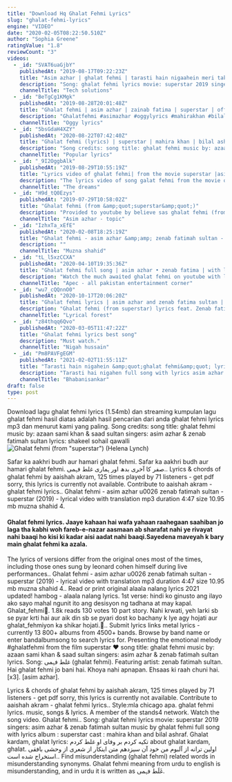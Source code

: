 ```yaml
---
title: "Download Hq Ghalat Fehmi Lyrics"
slug: "ghalat-fehmi-lyrics"
engine: "VIDEO"
date: "2020-02-05T08:22:50.510Z"
author: "Sophia Greene"
ratingValue: "1.8"
reviewCount: "3"
videos:
  - _id: "SVAT6uaGjbY"
    publishedAt: "2019-08-17T09:22:23Z"
    title: "Asim azhar | ghalat fehmi | tarasti hain nigaahein meri takti hain raahein teri | hum films"
    description: "Song: ghalat fehmi lyrics movie: superstar 2019 singers: asim azhar &amp; zenab fatimah sultan music by: azaan sami khan &amp; saad sultan lyrics writer:"
    channelTitle: "Tech solutions"
  - _id: "BeTgCg1KMgk"
    publishedAt: "2019-08-28T20:01:48Z"
    title: "Ghalat fehmi | asim azhar | zainab fatima | superstar | official lyrics"
    description: "Ghalatfehmi #asimazhar #oggylyrics #mahirakhan #bilalashraf #zainabfatima lovley song by asim azhar and zainab fatima!!!! plz support me by pressing"
    channelTitle: "Oggy lyrics"
  - _id: "5bsGdaH4XZY"
    publishedAt: "2020-08-22T07:42:40Z"
    title: "Ghalat fehmi (lyrics) | superstar | mahira khan | bilal ashraf | asim &amp;amp; zenab | azaan &amp;amp; saad"
    description: "Song credits: song title: ghalat fehmi music by: azaan sami khan &amp; saad sultan singers: asim azhar &amp; zenab fatimah sultan lyrics: shakeel sohail qawalli"
    channelTitle: "Popular lyrics"
  - _id: "_9I2OggbAlk"
    publishedAt: "2019-08-29T10:55:19Z"
    title: "Lyrics video of ghalat fehmi| from the movie superstar |asim azahr ,zenab,fatima sultan|"
    description: "The lyrics video of song galat fehmi from the movie of superstar no copy right issue this song is not mine i just make a lyrics video of this song credit hum tv"
    channelTitle: "The dreams"
  - _id: "H9d_tQ0Ezys"
    publishedAt: "2019-07-29T10:58:02Z"
    title: "Ghalat fehmi (from &amp;quot;superstar&amp;quot;)"
    description: "Provided to youtube by believe sas ghalat fehmi (from superstar) · asim azhar, zenab fatimah sultan ghalat fehmi (from superstar) ℗ hum films"
    channelTitle: "Asim azhar - topic"
  - _id: "IzhxTa_xEfE"
    publishedAt: "2020-02-08T18:25:19Z"
    title: "Ghalat fehmi - asim azhar &amp;amp; zenab fatimah sultan - superstar (2019) - lyrical video with translation"
    description: ""
    channelTitle: "Muzna shahid"
  - _id: "tL_l5xzCCXA"
    publishedAt: "2020-04-10T19:35:36Z"
    title: "Ghalat fehmi full song | asim azhar • zenab fatima | with lyrics"
    description: "Watch the much awaited ghalat fehmi on youtube with lyrics - #ghalatfehmi #superstar #ganabajao subscribe to gana bajao for more songs ghalat"
    channelTitle: "Apec - all pakistan entertainment corner"
  - _id: "wu7_cQQnnO0"
    publishedAt: "2020-10-17T20:06:20Z"
    title: "Ghalat fehmi lyrics | asim azhar and zenab fatima sultan | movie: superstar."
    description: "Ghalat fehmi (from superstar) lyrics feat. Zenab fatimah sultan lyrics: rayega hai wafa yahan rayega sahibon jo laga tha kabhi, wo fareb e nazar"
    channelTitle: "Lyrical forest"
  - _id: "z84thqq6Qvo"
    publishedAt: "2020-03-05T11:47:22Z"
    title: "Ghalat fehmi lyrics best song"
    description: "Must watch."
    channelTitle: "Nigah hussain"
  - _id: "Pm8PAVFgEGM"
    publishedAt: "2021-02-02T11:55:11Z"
    title: "Tarasti hain nigahein &amp;quot;ghalat fehmi&amp;quot; lyrics ▪︎ asim azhar &amp;amp; zenab fatimah sultan▪︎ reels viral song"
    description: "Tarasti hai nigahen full song with lyrics asim azhar | tarasti hai nigahen meri takti hain raahein | galat fehmi lyrics song credits: singer : asim azhar, zenab"
    channelTitle: "Bhabanisankar"
draft: false
type: post
---
```


Download lagu ghalat fehmi lyrics (1.54mb) dan streaming kumpulan lagu ghalat fehmi hasil diatas adalah hasil pencarian dari anda ghalat fehmi lyrics mp3 dan menurut kami yang paling. Song credits: song title: ghalat fehmi music by: azaan sami khan &amp; saad sultan singers: asim azhar &amp; zenab fatimah sultan lyrics: shakeel sohail qawalli
![Ghalat fehmi (from &quot;superstar&quot;) (Helena Lynch)](https://i.ytimg.com/vi/H9d_tQ0Ezys/hqdefault.jpg "Ghalat fehmi (from &quot;superstar&quot;) (Louisa Patrick)")

Safar ka aakhri budh aur hamari ghalat fehmi. Safar ka aakhri budh aur hamari ghalat fehmi. صفر کا آخری بدھ اور ہماری غلط فہمی.. Lyrics &amp; chords of ghalat fehmi by aaishah akram, 125 times played by 71 listeners - get pdf sorry, this lyrics is currently not available. Contribute to aaishah akram - ghalat fehmi lyrics.. Ghalat fehmi - asim azhar u0026 zenab fatimah sultan - superstar (2019) - lyrical video with translation mp3 duration 4:47 size 10.95 mb  muzna shahid 4.
<!--inArticleAds-->

<!--galleryOne-->

#### Ghalat fehmi lyrics. Jaaye kahaan hai wafa yahaan raahegaan saahiban jo laga tha kabhi woh fareb-e-nazar aasmaan ab sharafat nahi ye rivayat nahi baaqi ho kisi ki kadar aisi aadat nahi baaqi.Sayedena maveyah k bary main ghalat fehmi ka azala.
<!--inArticleAds-->

<!--galleryTwo-->

The lyrics of versions differ from the original ones most of the times, including those ones sung by leonard cohen himself during live performances.. Ghalat fehmi - asim azhar u0026 zenab fatimah sultan - superstar (2019) - lyrical video with translation mp3 duration 4:47 size 10.95 mb  muzna shahid 4.. Read or print original alaala nalang lyrics 2021 updated! hambog - alaala nalang lyrics. 1st verse: hindi ko ginusto ang ilayo ako sayo mahal ngunit ito ang desisyon ng tadhana at may kapal. Ghalat_fehmi🖤. 1.8k reads 130 votes 10 part story. Nahi krwati, yeh larki sb se pyar krti hai aur aik din sb se pyari dost ko bachany k lye agy hojati aur ghalat_fehmiyon ka shikar hojati.🖤.. Submit lyrics links metal lyrics - currently 13 800+ albums from 4500+ bands. Browse by band name or enter bandalbumsong to search lyrics for. Presenting the emotional melody #ghalatfehmi from the film superstar ❤ song title: ghalat fehmi music by: azaan sami khan &amp; saad sultan singers: asim azhar &amp; zenab fatimah sultan lyrics. Song: غلط فہمی (ghalat fehmi). Featuring artist: zenab fatimah sultan. Hai ghalat fehmi jo bani hai. Khoya nahi apnapan. Ehsaas ki raah chuni hai. [x3]. [asim azhar].
<!--galleryThree-->

Lyrics &amp; chords of ghalat fehmi by aaishah akram, 125 times played by 71 listeners - get pdf sorry, this lyrics is currently not available. Contribute to aaishah akram - ghalat fehmi lyrics.. Style:mla chicago apa. ghalat fehmi lyrics. music, songs &amp; lyrics. A member of the stands4 network. Watch the song video. Ghalat fehmi.. Song: ghalat fehmi lyrics movie: superstar 2019 singers: asim azhar &amp; zenab fatimah sultan music by ghalat fehmi full song with lyrics album : superstar cast : mahira khan and bilal ashraf. Ghalat kardam, ghalat lyrics: تکیه کردم بر وفای او غلط کردم about ghalat kardam, ghalat. اولین ترانه از آلبوم من خود آن سیزدهم متن اینکار از شعری از وحشی بافقی استخراج شده است.. Find misunderstanding (ghalat fehmi) related words in misunderstanding synonyms. Ghalat fehmi meaning from urdu to english is misunderstanding, and in urdu it is written as غَلَط فہمی.